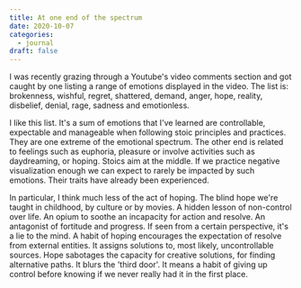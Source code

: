 ```yaml
---
title: At one end of the spectrum
date: 2020-10-07
categories:
  - journal
draft: false
---
```


I was recently grazing through a Youtube's video comments section and got caught by one listing a range of emotions displayed in the video. The list is: brokenness, wishful, regret, shattered, demand, anger, hope, reality, disbelief, denial, rage, sadness and emotionless.

I like this list. It's a sum of emotions that I've learned are controllable, expectable and manageable when following stoic principles and practices. They are one extreme of the emotional spectrum. The other end is related to feelings such as euphoria, pleasure or involve activities such as daydreaming, or hoping. Stoics aim at the middle. If we practice negative visualization enough we can expect to rarely be impacted by such emotions. Their traits have already been experienced.

In particular, I think much less of the act of hoping. The blind hope we're taught in childhood, by culture or by movies. A hidden lesson of non-control over life. An opium to soothe an incapacity for action and resolve. An antagonist of fortitude and progress. If seen from a certain perspective, it's a lie to the mind. A habit of hoping encourages the expectation of resolve from external entities. It assigns solutions to, most likely, uncontrollable sources. Hope sabotages the capacity for creative solutions, for finding alternative paths. It blurs the 'third door'. It means a habit of giving up control before knowing if we never really had it in the first place.
